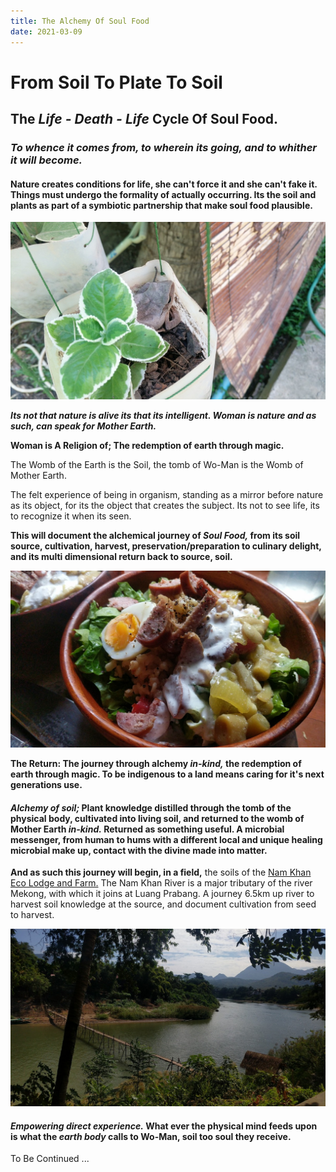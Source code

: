 ```yaml
---
title: The Alchemy Of Soul Food
date: 2021-03-09
---
```


# From Soil To Plate To Soil

## The *Life - Death - Life* Cycle Of Soul Food.

### *To whence it comes from, to wherein its going, and to whither it will become.*

#### Nature creates conditions for life, she can't force it and she can't fake it. Things must undergo the formality of actually occurring. Its the soil and plants as part of a symbiotic partnership that make soul food plausible.

![Growing Green](./soilToSoulFoodImages/frogPot.jpg)

***Its not that nature is alive its that its intelligent. Woman is nature and as such, can speak for Mother Earth.***

**Woman is A Religion of; The redemption of earth through magic.**

The Womb of the Earth is the Soil, the tomb of Wo-Man is the Womb of Mother Earth. 

The felt experience of being in organism, standing as a mirror before nature as its object, for its the object that creates the subject. Its not to see life, its to recognize it when its seen.

**This will document the alchemical journey of *Soul Food,* from its soil source, cultivation, harvest, preservation/preparation to culinary delight, and its multi dimensional return back to source, soil.**

![Soul Food](./soilToSoulFoodImages/soulFood01.jpg)

**The Return: The journey through alchemy *in-kind,* the redemption of earth through magic. To be indigenous to a land means caring for it's next generations use.**

#### *Alchemy of soil;* Plant knowledge distilled through the tomb of the physical body, cultivated into living soil, and returned to the womb of Mother Earth *in-kind.* Returned as something useful. A microbial messenger, from human to hums with a different local and unique healing microbial make up, contact with the divine made into matter.

**And as such this journey will begin, in a field,** the soils of the [Nam Khan Eco Lodge and Farm.](https://www.namkhanecolodge.com/) The Nam Khan River is a major tributary of the river Mekong, with which it joins at Luang Prabang. A journey 6.5km up river to harvest soil knowledge at the source, and document cultivation from seed to harvest.

![Nam Khan River](./soilToSoulFoodImages/bambooBridgeNamKhan01.jpg)

#### *Empowering direct experience.* What ever the physical mind feeds upon is what the *earth body* calls to Wo-Man, soil too soul they receive.

To Be Continued ...
